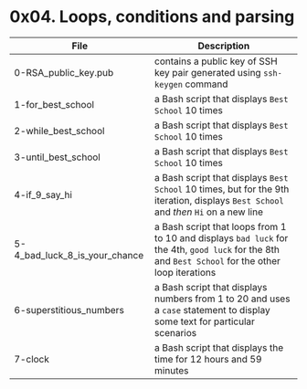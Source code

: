 # 0x04. Loops, conditions and parsing
|File					|Description						|
|-----------------------------|-----------------------------------------------|
|0-RSA_public_key.pub		|contains a public key of SSH key pair generated using `ssh-keygen` command |
|1-for_best_school		|a Bash script that displays `Best School` 10 times	|
|2-while_best_school		|a Bash script that displays `Best School` 10 times	|
|3-until_best_school		|a Bash script that displays `Best School` 10 times	|
|4-if_9_say_hi			|a Bash script that displays `Best School` 10 times, but for the 9th iteration, displays `Best School` and _then_ `Hi` on a new line|
|5-4_bad_luck_8_is_your_chance|a Bash script that loops from 1 to 10 and displays `bad luck` for the 4th, `good luck` for the 8th and `Best School` for the other loop iterations |
|6-superstitious_numbers	|a Bash script that displays numbers from 1 to 20 and uses a `case` statement to display some text for particular scenarios |
|7-clock				|a Bash script that displays the time for 12 hours and 59 minutes		|

